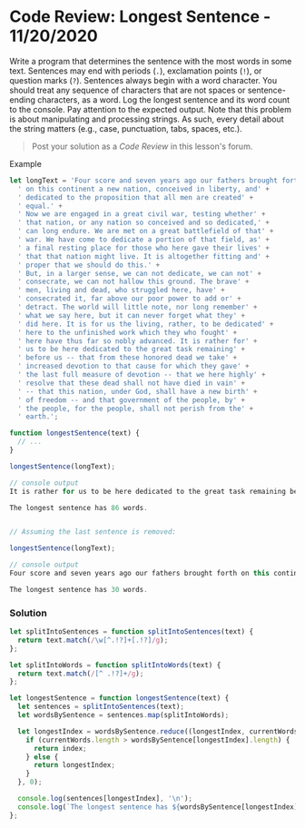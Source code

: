 
# Code Review: Longest Sentence - 11/20/2020

Write a program that determines the sentence with the most words in some text. Sentences may end with periods (`.`), exclamation points (`!`), or question marks (`?`). Sentences always begin with a word character. You should treat any sequence of characters that are not spaces or sentence-ending characters, as a word. Log the longest sentence and its word count to the console. Pay attention to the expected output. Note that this problem is about manipulating and processing strings. As such, every detail about the string matters (e.g., case, punctuation, tabs, spaces, etc.).

> Post your solution as a *Code Review* in this lesson's forum.

Example

```javascript
let longText = 'Four score and seven years ago our fathers brought forth' +
  ' on this continent a new nation, conceived in liberty, and' +
  ' dedicated to the proposition that all men are created' +
  ' equal.' +
  ' Now we are engaged in a great civil war, testing whether' +
  ' that nation, or any nation so conceived and so dedicated,' +
  ' can long endure. We are met on a great battlefield of that' +
  ' war. We have come to dedicate a portion of that field, as' +
  ' a final resting place for those who here gave their lives' +
  ' that that nation might live. It is altogether fitting and' +
  ' proper that we should do this.' +
  ' But, in a larger sense, we can not dedicate, we can not' +
  ' consecrate, we can not hallow this ground. The brave' +
  ' men, living and dead, who struggled here, have' +
  ' consecrated it, far above our poor power to add or' +
  ' detract. The world will little note, nor long remember' +
  ' what we say here, but it can never forget what they' +
  ' did here. It is for us the living, rather, to be dedicated' +
  ' here to the unfinished work which they who fought' +
  ' here have thus far so nobly advanced. It is rather for' +
  ' us to be here dedicated to the great task remaining' +
  ' before us -- that from these honored dead we take' +
  ' increased devotion to that cause for which they gave' +
  ' the last full measure of devotion -- that we here highly' +
  ' resolve that these dead shall not have died in vain' +
  ' -- that this nation, under God, shall have a new birth' +
  ' of freedom -- and that government of the people, by' +
  ' the people, for the people, shall not perish from the' +
  ' earth.';

function longestSentence(text) {
  // ...
}

longestSentence(longText);

// console output
It is rather for us to be here dedicated to the great task remaining before us -- that from these honored dead we take increased devotion to that cause for which they gave the last full measure of devotion -- that we here highly resolve that these dead shall not have died in vain -- that this nation, under God, shall have a new birth of freedom -- and that government of the people, by the people, for the people, shall not perish from the earth.

The longest sentence has 86 words.


// Assuming the last sentence is removed:

longestSentence(longText);

// console output
Four score and seven years ago our fathers brought forth on this continent a new nation, conceived in liberty, and dedicated to the proposition that all men are created equal.

The longest sentence has 30 words.
```

### Solution

```javascript
let splitIntoSentences = function splitIntoSentences(text) {
  return text.match(/\w[^.!?]+[.!?]/g);
};

let splitIntoWords = function splitIntoWords(text) {
  return text.match(/[^ .!?]+/g);
};

let longestSentence = function longestSentence(text) {
  let sentences = splitIntoSentences(text);
  let wordsBySentence = sentences.map(splitIntoWords);

  let longestIndex = wordsBySentence.reduce((longestIndex, currentWords, index) => {
    if (currentWords.length > wordsBySentence[longestIndex].length) {
      return index;
    } else {
      return longestIndex;
    }
  }, 0);

  console.log(sentences[longestIndex], '\n');
  console.log(`The longest sentence has ${wordsBySentence[longestIndex].length} words.`);
};
```
